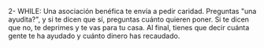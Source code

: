 2- WHILE:
Una asociación benéfica te envía a pedir caridad. Preguntas "una ayudita?", y si te dicen que sí, preguntas cuánto quieren poner. Si te dicen que no, te deprimes y te vas para tu casa.
Al final, tienes que decir cuánta gente te ha ayudado y cuánto dinero has recaudado.